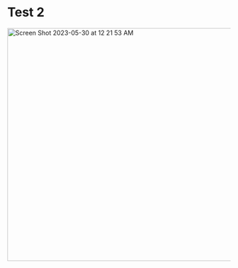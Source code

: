 # Test 2

<img width="527" alt="Screen Shot 2023-05-30 at 12 21 53 AM" src="https://github.com/DCC-UAB/dlnn-project_ia-group_03/assets/113826268/8e20bd69-4f5d-4f83-b4dd-7b7f7352a252">
